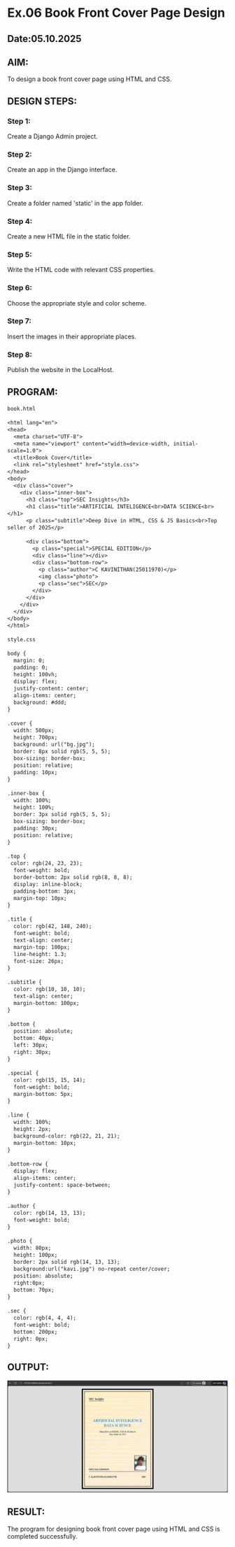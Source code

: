 # Ex.06 Book Front Cover Page Design
## Date:05.10.2025

## AIM:
To design a book front cover page using HTML and CSS.

## DESIGN STEPS:

### Step 1:
Create a Django Admin project.

### Step 2:
Create an app in the Django interface.

### Step 3:
Create a folder named 'static' in the app folder.

### Step 4:
Create a new HTML file in the static folder.

### Step 5:
Write the HTML code with relevant CSS properties.

### Step 6:
Choose the appropriate style and color scheme.

### Step 7:
Insert the images in their appropriate places.

### Step 8:
Publish the website in the LocalHost.

## PROGRAM:
```
book.html

<html lang="en">
<head>
  <meta charset="UTF-8">
  <meta name="viewport" content="width=device-width, initial-scale=1.0">
  <title>Book Cover</title>
  <link rel="stylesheet" href="style.css">
</head>
<body>
  <div class="cover">
    <div class="inner-box">
      <h3 class="top">SEC Insights</h3>
      <h1 class="title">ARTIFICIAL INTELIGENCE<br>DATA SCIENCE<br></h1>
      <p class="subtitle">Deep Dive in HTML, CSS & JS Basics<br>Top seller of 2025</p>

      <div class="bottom">
        <p class="special">SPECIAL EDITION</p>
        <div class="line"></div>
        <div class="bottom-row">
          <p class="author">C KAVINITHAN(25011970)</p>
          <img class="photo">
          <p class="sec">SEC</p>
        </div>
      </div>
    </div>
  </div>
</body>
</html>

style.css

body {
  margin: 0;
  padding: 0;
  height: 100vh;
  display: flex;
  justify-content: center;
  align-items: center;
  background: #ddd;
}

.cover {
  width: 500px;
  height: 700px;
  background: url("bg.jpg");
  border: 8px solid rgb(5, 5, 5); 
  box-sizing: border-box;
  position: relative;
  padding: 10px;
}
 
.inner-box {
  width: 100%;
  height: 100%;
  border: 3px solid rgb(5, 5, 5);
  box-sizing: border-box;
  padding: 30px;
  position: relative;
}

.top {
 color: rgb(24, 23, 23);
  font-weight: bold;
  border-bottom: 2px solid rgb(8, 8, 8);
  display: inline-block;
  padding-bottom: 3px;
  margin-top: 10px;
}

.title {
  color: rgb(42, 148, 240);
  font-weight: bold;
  text-align: center;
  margin-top: 100px;
  line-height: 1.3;
  font-size: 26px;
}

.subtitle {
  color: rgb(10, 10, 10);
  text-align: center;
  margin-bottom: 100px;
}

.bottom {
  position: absolute;
  bottom: 40px;
  left: 30px;
  right: 30px;
}

.special {
  color: rgb(15, 15, 14);
  font-weight: bold;
  margin-bottom: 5px;
}

.line {
  width: 100%;
  height: 2px;
  background-color: rgb(22, 21, 21);
  margin-bottom: 10px;
}

.bottom-row {
  display: flex;
  align-items: center;
  justify-content: space-between;
}

.author {
  color: rgb(14, 13, 13);
  font-weight: bold;
}

.photo {
  width: 80px;
  height: 100px;
  border: 2px solid rgb(14, 13, 13);
  background:url("kavi.jpg") no-repeat center/cover;
  position: absolute;
  right:0px;
  bottom: 70px;
}

.sec {
  color: rgb(4, 4, 4);
  font-weight: bold;
  bottom: 200px;
  right: 0px;
}

```

## OUTPUT:
![alt text](<Screenshot 2025-10-05 101440.png>)

## RESULT:
The program for designing book front cover page using HTML and CSS is completed successfully.
